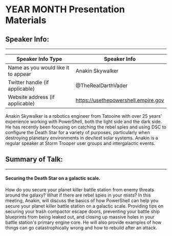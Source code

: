 <!-- Make sure to change the year and month below. -->

# YEAR MONTH Presentation Materials

## Speaker Info:
------------------

<!-- Feel free to add as many or as few rows in the speaker info table below as you like. We do need your name of course, even if it's not your real name. -->

Speaker Info Type                   | Speaker Info
----------------------------------- | ------------
Name as you would like it to appear | Anakin Skywalker
Twitter handle (if applicable)      | @TheRealDarthVader
Website address (if applicable)     | https://usethepowershell.empire.gov

<!-- If you are comfortable with it, please provide a short description of your background. -->

Anakin Skywalker is a robotics engineer from Tatooine with over 25 years' experience working with PowerShell, both the light side and the dark side. He has recently been focusing on catching the rebel spies and using DSC to configure the Death Star for a variety of purposes, particularly when destroying planetary environments in dev/test solar systems. Anakin is a regular speaker at Storm Trooper user groups and intergalactic events.

## Summary of Talk:
---------------------

<!-- Synopsis -->

#### Securing the Death Star on a galactic scale.

<!-- Give us a brief summary of what you covered in your presentation. This text will be what people will see when they browse to your presentation. -->

How do you secure your planet killer battle station from enemy threats around the galaxy? What if there are rebel spies in your mists? In this meeting, Anakin, will discuss the basics of how PowerShell can help you secure your planet killer battle station on a galactic scale. Providing tips on securing your trash compactor escape doors, preventing your battle ship blueprints from being leaked out, and closing up massive holes in your battle station's primary engine core. He will also provide examples of how things can go catastrophically wrong and how to rebuild after an attack.

<!--

Store you files in a folder with the date as the name in MM-dd format (02-27).

Feel free to add any additional content you may want to include. Some possible suggestions include:

- Slide deck of presentation.
- Supporting files (scripts you ran).
- List of resources/websites you may have mentioned.
- README.md markdown file briefly describing your content/presentation.

-->

